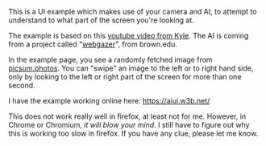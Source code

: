 This is a UI example which makes use of your camera and AI, to attempt to understand to what part of the screen you're looking at.

The example is based on this [youtube video from Kyle](https://www.youtube.com/watch?v=6s2Ug-eVpVc). The AI is coming from a project called "[webgazer](https://webgazer.cs.brown.edu/)", from brown.edu.

In the example page, you see a randomly fetched image from [picsum.photos](https://picsum.photos). You can "swipe" an image to the left or to right hand side, only by looking to the left or right part of the screen for more than one second.

I have the example working online here: https://aiui.w3b.net/

This does not work really well in firefox, at least not for me. However, in Chrome or Chromium, _it will blow your mind_. I still have to figure out why this is working too slow in firefox. If you have any clue, please let me know.

